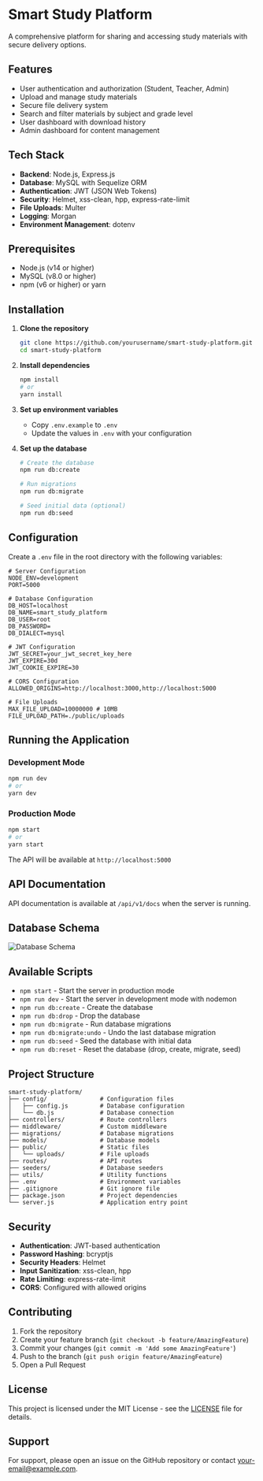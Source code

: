 # Smart Study Platform

A comprehensive platform for sharing and accessing study materials with secure delivery options.

## Features

- User authentication and authorization (Student, Teacher, Admin)
- Upload and manage study materials
- Secure file delivery system
- Search and filter materials by subject and grade level
- User dashboard with download history
- Admin dashboard for content management

## Tech Stack

- **Backend**: Node.js, Express.js
- **Database**: MySQL with Sequelize ORM
- **Authentication**: JWT (JSON Web Tokens)
- **Security**: Helmet, xss-clean, hpp, express-rate-limit
- **File Uploads**: Multer
- **Logging**: Morgan
- **Environment Management**: dotenv

## Prerequisites

- Node.js (v14 or higher)
- MySQL (v8.0 or higher)
- npm (v6 or higher) or yarn

## Installation

1. **Clone the repository**
   ```bash
   git clone https://github.com/yourusername/smart-study-platform.git
   cd smart-study-platform
   ```

2. **Install dependencies**
   ```bash
   npm install
   # or
   yarn install
   ```

3. **Set up environment variables**
   - Copy `.env.example` to `.env`
   - Update the values in `.env` with your configuration

4. **Set up the database**
   ```bash
   # Create the database
   npm run db:create
   
   # Run migrations
   npm run db:migrate
   
   # Seed initial data (optional)
   npm run db:seed
   ```

## Configuration

Create a `.env` file in the root directory with the following variables:

```env
# Server Configuration
NODE_ENV=development
PORT=5000

# Database Configuration
DB_HOST=localhost
DB_NAME=smart_study_platform
DB_USER=root
DB_PASSWORD=
DB_DIALECT=mysql

# JWT Configuration
JWT_SECRET=your_jwt_secret_key_here
JWT_EXPIRE=30d
JWT_COOKIE_EXPIRE=30

# CORS Configuration
ALLOWED_ORIGINS=http://localhost:3000,http://localhost:5000

# File Uploads
MAX_FILE_UPLOAD=10000000 # 10MB
FILE_UPLOAD_PATH=./public/uploads
```

## Running the Application

### Development Mode
```bash
npm run dev
# or
yarn dev
```

### Production Mode
```bash
npm start
# or
yarn start
```

The API will be available at `http://localhost:5000`

## API Documentation

API documentation is available at `/api/v1/docs` when the server is running.

## Database Schema

![Database Schema](public/images/database-schema.png)

## Available Scripts

- `npm start` - Start the server in production mode
- `npm run dev` - Start the server in development mode with nodemon
- `npm run db:create` - Create the database
- `npm run db:drop` - Drop the database
- `npm run db:migrate` - Run database migrations
- `npm run db:migrate:undo` - Undo the last database migration
- `npm run db:seed` - Seed the database with initial data
- `npm run db:reset` - Reset the database (drop, create, migrate, seed)

## Project Structure

```
smart-study-platform/
├── config/               # Configuration files
│   ├── config.js         # Database configuration
│   └── db.js             # Database connection
├── controllers/          # Route controllers
├── middleware/           # Custom middleware
├── migrations/           # Database migrations
├── models/               # Database models
├── public/               # Static files
│   └── uploads/          # File uploads
├── routes/               # API routes
├── seeders/              # Database seeders
├── utils/                # Utility functions
├── .env                  # Environment variables
├── .gitignore            # Git ignore file
├── package.json          # Project dependencies
└── server.js             # Application entry point
```

## Security

- **Authentication**: JWT-based authentication
- **Password Hashing**: bcryptjs
- **Security Headers**: Helmet
- **Input Sanitization**: xss-clean, hpp
- **Rate Limiting**: express-rate-limit
- **CORS**: Configured with allowed origins

## Contributing

1. Fork the repository
2. Create your feature branch (`git checkout -b feature/AmazingFeature`)
3. Commit your changes (`git commit -m 'Add some AmazingFeature'`)
4. Push to the branch (`git push origin feature/AmazingFeature`)
5. Open a Pull Request

## License

This project is licensed under the MIT License - see the [LICENSE](LICENSE) file for details.

## Support

For support, please open an issue on the GitHub repository or contact [your-email@example.com](mailto:your-email@example.com).
